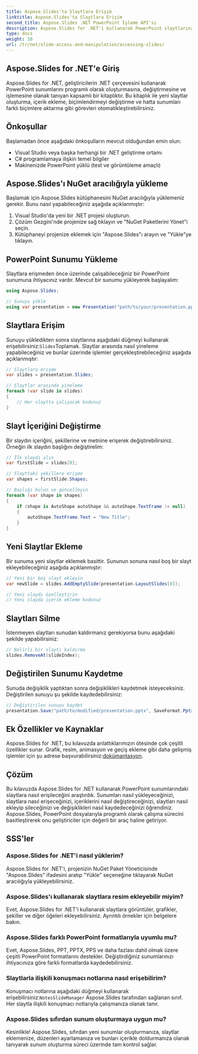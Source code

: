 ```yaml
---
title: Aspose.Slides'ta Slaytlara Erişim
linktitle: Aspose.Slides'ta Slaytlara Erişim
second_title: Aspose.Slides .NET PowerPoint İşleme API'si
description: Aspose.Slides for .NET'i kullanarak PowerPoint slaytlarına programlı olarak nasıl erişeceğinizi ve bunları nasıl yöneteceğinizi öğrenin. Bu adım adım kılavuz, kaynak kodu örnekleriyle birlikte sunumların yüklenmesini, değiştirilmesini ve kaydedilmesini kapsar.
type: docs
weight: 10
url: /tr/net/slide-access-and-manipulation/accessing-slides/
---
```


## Aspose.Slides for .NET'e Giriş

Aspose.Slides for .NET, geliştiricilerin .NET çerçevesini kullanarak PowerPoint sunumlarını programlı olarak oluşturmasına, değiştirmesine ve işlemesine olanak tanıyan kapsamlı bir kitaplıktır. Bu kitaplık ile yeni slaytlar oluşturma, içerik ekleme, biçimlendirmeyi değiştirme ve hatta sunumları farklı biçimlere aktarma gibi görevleri otomatikleştirebilirsiniz.

## Önkoşullar

Başlamadan önce aşağıdaki önkoşulların mevcut olduğundan emin olun:

- Visual Studio veya başka herhangi bir .NET geliştirme ortamı
- C# programlamaya ilişkin temel bilgiler
- Makinenizde PowerPoint yüklü (test ve görüntüleme amaçlı)

## Aspose.Slides'ı NuGet aracılığıyla yükleme

Başlamak için Aspose.Slides kütüphanesini NuGet aracılığıyla yüklemeniz gerekir. Bunu nasıl yapabileceğiniz aşağıda açıklanmıştır:

1. Visual Studio'da yeni bir .NET projesi oluşturun.
2. Çözüm Gezgini'nde projenize sağ tıklayın ve "NuGet Paketlerini Yönet"i seçin.
3. Kütüphaneyi projenize eklemek için "Aspose.Slides"ı arayın ve "Yükle"ye tıklayın.

## PowerPoint Sunumu Yükleme

Slaytlara erişmeden önce üzerinde çalışabileceğiniz bir PowerPoint sunumuna ihtiyacınız vardır. Mevcut bir sunumu yükleyerek başlayalım:

```csharp
using Aspose.Slides;

// Sunuyu yükle
using var presentation = new Presentation("path/to/your/presentation.pptx");
```

## Slaytlara Erişim

 Sunuyu yükledikten sonra slaytlarına aşağıdaki düğmeyi kullanarak erişebilirsiniz:`Slides`Toplamak. Slaytlar arasında nasıl yineleme yapabileceğiniz ve bunlar üzerinde işlemler gerçekleştirebileceğiniz aşağıda açıklanmıştır:

```csharp
// Slaytlara erişme
var slides = presentation.Slides;

// Slaytlar arasında yineleme
foreach (var slide in slides)
{
    // Her slaytta çalışacak kodunuz
}
```

## Slayt İçeriğini Değiştirme

Bir slaydın içeriğini, şekillerine ve metnine erişerek değiştirebilirsiniz. Örneğin ilk slaydın başlığını değiştirelim:

```csharp
// İlk slaydı alın
var firstSlide = slides[0];

// Slayttaki şekillere erişme
var shapes = firstSlide.Shapes;

// Başlığı bulun ve güncelleyin
foreach (var shape in shapes)
{
    if (shape is AutoShape autoShape && autoShape.TextFrame != null)
    {
        autoShape.TextFrame.Text = "New Title";
    }
}
```

## Yeni Slaytlar Ekleme

Bir sunuma yeni slaytlar eklemek basittir. Sununun sonuna nasıl boş bir slayt ekleyebileceğiniz aşağıda açıklanmıştır:

```csharp
// Yeni bir boş slayt ekleyin
var newSlide = slides.AddEmptySlide(presentation.LayoutSlides[0]);

// Yeni slaydı özelleştirin
// Yeni slayda içerik ekleme kodunuz
```

## Slaytları Silme

İstenmeyen slaytları sunudan kaldırmanız gerekiyorsa bunu aşağıdaki şekilde yapabilirsiniz:

```csharp
// Belirli bir slaytı kaldırma
slides.RemoveAt(slideIndex);
```

## Değiştirilen Sunumu Kaydetme

Sunuda değişiklik yaptıktan sonra değişiklikleri kaydetmek isteyeceksiniz. Değiştirilen sunuyu şu şekilde kaydedebilirsiniz:

```csharp
// Değiştirilen sunuyu kaydet
presentation.Save("path/to/modified/presentation.pptx", SaveFormat.Pptx);
```

## Ek Özellikler ve Kaynaklar

Aspose.Slides for .NET, bu kılavuzda anlattıklarımızın ötesinde çok çeşitli özellikler sunar. Grafik, resim, animasyon ve geçiş ekleme gibi daha gelişmiş işlemler için şu adrese başvurabilirsiniz:[dokümantasyon](https://reference.aspose.com/slides/net/).

## Çözüm

Bu kılavuzda Aspose.Slides for .NET kullanarak PowerPoint sunumlarındaki slaytlara nasıl erişileceğini araştırdık. Sunumları nasıl yükleyeceğinizi, slaytlara nasıl erişeceğinizi, içeriklerini nasıl değiştireceğinizi, slaytları nasıl ekleyip sileceğinizi ve değişiklikleri nasıl kaydedeceğinizi öğrendiniz. Aspose.Slides, PowerPoint dosyalarıyla programlı olarak çalışma sürecini basitleştirerek onu geliştiriciler için değerli bir araç haline getiriyor.

## SSS'ler

### Aspose.Slides for .NET'i nasıl yüklerim?

Aspose.Slides for .NET'i, projenizin NuGet Paket Yöneticisinde "Aspose.Slides" ifadesini aratıp "Yükle" seçeneğine tıklayarak NuGet aracılığıyla yükleyebilirsiniz.

### Aspose.Slides'ı kullanarak slaytlara resim ekleyebilir miyim?

Evet, Aspose.Slides for .NET'i kullanarak slaytlara görüntüler, grafikler, şekiller ve diğer öğeleri ekleyebilirsiniz. Ayrıntılı örnekler için belgelere bakın.

### Aspose.Slides farklı PowerPoint formatlarıyla uyumlu mu?

Evet, Aspose.Slides, PPT, PPTX, PPS ve daha fazlası dahil olmak üzere çeşitli PowerPoint formatlarını destekler. Değiştirdiğiniz sunumlarınızı ihtiyacınıza göre farklı formatlarda kaydedebilirsiniz.

### Slaytlarla ilişkili konuşmacı notlarına nasıl erişebilirim?

 Konuşmacı notlarına aşağıdaki düğmeyi kullanarak erişebilirsiniz:`NotesSlideManager` Aspose.Slides tarafından sağlanan sınıf. Her slaytla ilişkili konuşmacı notlarıyla çalışmanıza olanak tanır.

### Aspose.Slides sıfırdan sunum oluşturmaya uygun mu?

Kesinlikle! Aspose.Slides, sıfırdan yeni sunumlar oluşturmanıza, slaytlar eklemenize, düzenleri ayarlamanıza ve bunları içerikle doldurmanıza olanak tanıyarak sunum oluşturma süreci üzerinde tam kontrol sağlar.